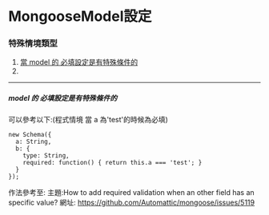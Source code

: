 # MongooseModel設定
### 特殊情境類型
1. <a href="#model-的-必填設定是有特殊條件的"> 當 model 的 必填設定是有特殊條件的 </a>
2. 






















--- 
##### model 的 必填設定是有特殊條件的
可以參考以下:(程式情境 當 a 為'test'的時候為必填)
```
new Schema({
  a: String,
  b: {
    type: String,
    required: function() { return this.a === 'test'; } 
  }
});
```
作法參考至:
主題:How to add required validation when an other field has an specific value?
網址: https://github.com/Automattic/mongoose/issues/5119
  
